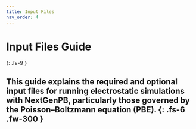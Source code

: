 ```yaml
---
title: Input Files
nav_order: 4
---
```


# Input Files Guide
{: .fs-9 }

This guide explains the required and optional input files for running electrostatic simulations with **NextGenPB**, particularly those governed by the Poisson–Boltzmann equation (PBE).
{: .fs-6 .fw-300 }
---

